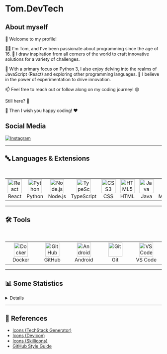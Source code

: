 # Tom.DevTech
## About myself
👋 Welcome to my profile!

👨‍💻 I'm Tom, and I've been passionate about programming since the age of 16. 🌟 I draw inspiration from all corners of the world to craft innovative solutions for a variety of challenges.

🚀 With a primary focus on Python 3, I also enjoy delving into the realms of JavaScript (React) and exploring other programming languages. 🧪 I believe in the power of experimentation to drive innovation.

📫 Feel free to reach out or follow along on my coding journey! 😄

Still here? 🤔

🚀 Then I wish you happy coding! ❤️

## Social Media
<a href="https://instagram.com/tom.devtech">![Instagram](https://img.shields.io/badge/Instagram-%23E4405F.svg?style=for-the-badge&logo=Instagram&logoColor=white)</a>

---

## 🔤 Languages & Extensions

<br />

<table align="center">
  <tr>
    <td align="center" width="90">
      <img src="https://techstack-generator.vercel.app/react-icon.svg" width="45" height="45" alt="React" />
      <br>React
    </td>
    <td align="center" width="90">
      <img src="https://techstack-generator.vercel.app/python-icon.svg" width="45" height="45" alt="Python" />
      <br>Python
    </td>
    <td align="center" width="90">
      <img src="https://cdn.jsdelivr.net/gh/devicons/devicon/icons/nodejs/nodejs-original.svg" width="45" height="45" alt="Node.js" />
      <br>Node.js
    </td>
    <td align="center" width="90">
      <img src="https://techstack-generator.vercel.app/ts-icon.svg" width="45" height="45" alt="TypeScript" />
      <br>TypeScript
    </td>
    <td align="center" width="90">
      <img src="https://cdn.jsdelivr.net/gh/devicons/devicon/icons/css3/css3-original.svg" width="45" height="45" alt="CSS3" />
      <br>CSS
    </td>
    <td align="center" width="90">
      <img src="https://cdn.jsdelivr.net/gh/devicons/devicon/icons/html5/html5-original.svg" width="45" height="45" alt="HTML5" />
      <br>HTML
    </td>
    <td align="center" width="90">
      <img src="https://cdn.jsdelivr.net/gh/devicons/devicon/icons/java/java-original.svg" width="45" height="45" alt="Java" />
      <br>Java
    </td>
    <td align="center" width="90">
      <img src="https://cdn.jsdelivr.net/gh/devicons/devicon/icons/markdown/markdown-original.svg" width="45" height="45" alt="Markdown" style="background-color: white;" />
      <br>Markdown
    </td>
    <td align="center" width="90">
      <img src="https://cdn.jsdelivr.net/gh/devicons/devicon/icons/ruby/ruby-plain.svg" width="45" height="45" alt="Ruby" />
      <br>Ruby
    </td>
  </tr>
</table>

---

## 🛠 Tools

<br />

<table align="center">
  <tr>
    <td align="center" width="90">
      <img src="https://techstack-generator.vercel.app/docker-icon.svg" width="45" height="45" alt="Docker" />
      <br>Docker
    </td>
    <td align="center" width="90">
      <img src="https://techstack-generator.vercel.app/github-icon.svg" width="45" height="45" alt="GitHub" />
      <br>GitHub
    </td>
    <td align="center" width="90">
      <img src="https://cdn.jsdelivr.net/gh/devicons/devicon/icons/android/android-plain.svg" width="45" height="45" alt="Android" />
      <br>Android
    </td>
    <td align="center" width="90">
      <img src="https://cdn.jsdelivr.net/gh/devicons/devicon/icons/git/git-original.svg" width="45" height="45" alt="Git" />
      <br>Git
    </td>
    <td align="center" width="90">
      <img src="https://cdn.jsdelivr.net/gh/devicons/devicon/icons/vscode/vscode-original.svg" width="45" height="45" alt="VS Code" />
      <br>VS Code
    </td>
  </tr>
</table>

---

## 📊 Some Statistics
<details>
<p align="center">
  <a href="https://github.com/tomdevtech">
    <img src="http://github-profile-summary-cards.vercel.app/api/cards/profile-details?username=tomdevtech&theme=transparent" />
  </a>
  <a href="https://github.com/tomdevtech">
    <img src="https://github-readme-streak-stats.herokuapp.com/?user=tomdevtech&hide_border=true&card_width=338&theme=transparent" />
  </a>
  <a href="https://github.com/tomdevtech">
    <img src="http://github-profile-summary-cards.vercel.app/api/cards/stats?username=tomdevtech&theme=transparent" />
  </a>
  <a href="https://github.com/tomdevtech">
    <img src="https://github-readme-stats.vercel.app/api/top-langs/?username=tomdevtech&langs_count=10&exclude_repo=&hide=jupyter%20notebook,vim%20script,cmake,makefile,batchfile,emacs%20lisp,css,html&card_width=699&hide_border=true&theme=transparent" />
  </a>
</p>
</details>

---

## 🔗 References

- [Icons (TechStack Generator)](https://techstack-generator.vercel.app/)  
- [Icons (Devicon)](https://devicon.dev/)  
- [Icons (Skillicons)](https://skillicons.dev/)  
- [GitHub Style Guide](https://docs.github.com/de/get-started/writing-on-github/getting-started-with-writing-and-formatting-on-github/basic-writing-and-formatting-syntax#headings)
